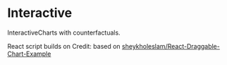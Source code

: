 # Interactive

InteractiveCharts with counterfactuals.

React script builds on Credit: based on <a href="https://github.com/sheykholeslam/React-Draggable-Chart-Example/tree/master">sheykholeslam/React-Draggable-Chart-Example</a>
